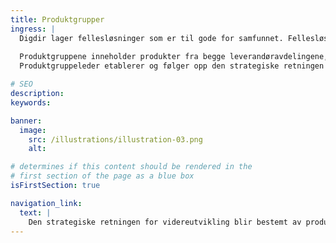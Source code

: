 ```yaml
---
title: Produkt­grupper
ingress: |
  Digdir lager fellesløsninger som er til gode for samfunnet. Fellesløsninger er små byggeklosser som kan brukes av kundene etter individuelle behov.   For å sikre at videreutvikling ikke blir fragmentert, er løsningene inndelt i produktgrupper, som beslutter den overordna strategiske retningen i en produktgruppestrategi. 
  
  Produktgruppene inneholder produkter fra begge leverandøravdelingene, og blir fagmessig ledet av en produktgruppeleder.
  Produktgruppeleder etablerer og følger opp den strategiske retningen for sin produktgruppe og har et overordnet faglig ansvar for at produktgruppen videreutvikles og forvaltes som en helhet, og i tråd med overordnede føringer og kundenes behov. Produktgrupeleder har også ansvar for produktgruppestrategi og å sikre riktig løsningsportefølje for produktområdet.

# SEO
description:
keywords:

banner:
  image:
    src: /illustrations/illustration-03.png
    alt:

# determines if this content should be rendered in the
# first section of the page as a blue box
isFirstSection: true

navigation_link:
  text: |
    Den strategiske retningen for videreutvikling blir bestemt av produktgruppene 
---
```

